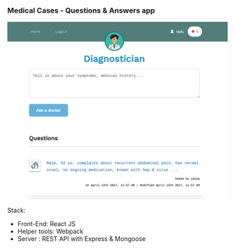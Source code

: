 ### Medical Cases - Questions & Answers app

<kbd>
  <img src="/Screen-Shot.png?raw=true">
</kbd>


Stack:
- Front-End: React JS
- Helper tools: Webpack
- Server : REST API with Express &amp; Mongoose
